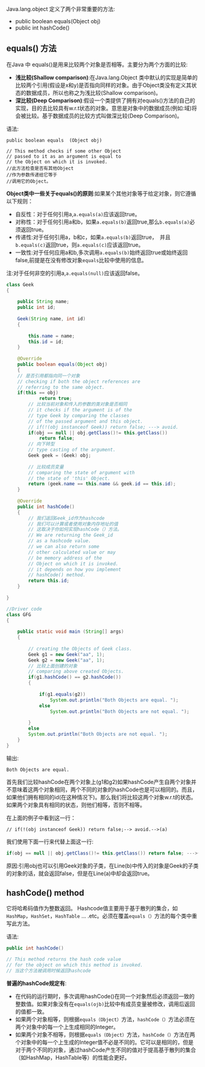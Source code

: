 Java.lang.object 定义了两个非常重要的方法:

* public boolean equals(Object obj)
* public int hashCode()


## equals() 方法

在Java 中 equals()是用来比较两个对象是否相等。主要分为两个方面的比较:

* **浅比较(Shallow comparison)**:在Java.lang.Object 类中默认的实现是简单的比较两个引用(假设是x和y)是否指向同样的对象。由于Object类没有定义其状态的数据成员，所以也称之为浅比较(Shallow comparison)。
* **深比较(Deep Comparison)**:假设一个类提供了拥有对equals()方法的自己的实现，目的去比较具有w.r.t状态的对象。意思是对象中的数据成员(例如:域)将会被比较。基于数据成员的比较方式叫做深比较(Deep Comparison)。

语法:

```
public boolean equals  (Object obj)

// This method checks if some other Object
// passed to it as an argument is equal to 
// the Object on which it is invoked.
//此方法检查是否有其他Object
//作为参数传递给它等于
//调用它的Object。
```


**Object类中一些关于equals()的原则**:如果某个其他对象等于给定对象，则它遵循以下规则：

* 自反性：对于任何引用a,`a.equals(a)`应该返回true。
* 对称性：对于任何引用a和b，如果`a.equals(b)`返回true,那么`b.equals(a)`必须返回true。
* 传递性:对于任何引用a，b和c，如果`a.equals(b)`返回true，　并且`b.equals(c)`返回true，则`a.equals(c)`应该返回true。
* 一致性:对于任何应用a和b,多次调用`a.equals(b)`始终返回true或始终返回false,前提是在没有修改对象`equals`比较中使用的信息。

注:对于任何非空的引用a,` a.equals(null) `应该返回false。


```Java
class Geek  
{ 
      
    public String name; 
    public int id; 
          
    Geek(String name, int id)  
    { 
              
        this.name = name; 
        this.id = id; 
    } 
      
    @Override
    public boolean equals(Object obj) 
    { 
    // 是否引用都指向同一个对象  
    // checking if both the object references are  
    // referring to the same object. 
    if(this == obj) 
            return true; 
        // 比较当前对象和传入的参数的类对象是否相同
        // it checks if the argument is of the  
        // type Geek by comparing the classes  
        // of the passed argument and this object. 
        // if(!(obj instanceof Geek)) return false; ---> avoid. 
        if(obj == null || obj.getClass()!= this.getClass()) 
            return false; 
        // 向下转型
        // type casting of the argument.  
        Geek geek = (Geek) obj; 
        
        // 比较成员变量
        // comparing the state of argument with  
        // the state of 'this' Object. 
        return (geek.name == this.name && geek.id == this.id); 
    } 
      
    @Override
    public int hashCode() 
    { 
        // 我们返回Geek_id作为hashcode
        // 我们可以计算或者使用对象内存地址的值
        // 这取决于你如何实现hashCode（）方法。
        // We are returning the Geek_id  
        // as a hashcode value. 
        // we can also return some  
        // other calculated value or may 
        // be memory address of the  
        // Object on which it is invoked.  
        // it depends on how you implement  
        // hashCode() method. 
        return this.id; 
    } 
      
} 

//Driver code 
class GFG 
{ 
      
    public static void main (String[] args) 
    { 
         
        // creating the Objects of Geek class. 
        Geek g1 = new Geek("aa", 1); 
        Geek g2 = new Geek("aa", 1); 
        // 比较上面创建的对象
        // comparing above created Objects. 
        if(g1.hashCode() == g2.hashCode()) 
        { 
  
            if(g1.equals(g2)) 
                System.out.println("Both Objects are equal. "); 
            else
                System.out.println("Both Objects are not equal. "); 
      
        } 
        else
        System.out.println("Both Objects are not equal. ");  
    }  
} 

```

输出:
```
Both Objects are equal.
```

首先我们比较hashCode在两个对象上(g1和g2)如果hashCode产生自两个对象并不意味着这两个对象相同，两个不同的对象的hashCode也是可以相同的。而且，如果他们拥有相同的id(在这种情况下)。那么我们将比较这两个对象w.r.t的状态。如果两个对象具有相同的状态，则他们相等，否则不相等。

在上面的例子中看到这一行：

```
// if(!(obj instanceof Geek)) return false;--> avoid.-->(a)
```

我们使用下面一行来代替上面这一行:
```java
if(obj == null || obj.getClass()!= this.getClass()) return false; --->(y)
```

原因:引用obj也可以引用Geek对象的子类，在Line(b)中传入的对象是Geek的子类的对象的话，就会返回false，但是在Line(a)中却会返回true。

## hashCode() method


它将哈希码值作为整数返回。 Hashcode值主要用于基于散列的集合，如`HashMap`，`HashSet`，`HashTable` ... .etc。必须在覆盖`equals（）`方法的每个类中重写此方法。

语法:

```java
public int hashCode()

// This method returns the hash code value 
// for the object on which this method is invoked.
// 当这个方法被调用时候返回hashcode
```

**普遍的hashCode规定有**:
* 在代码的运行期时，多次调用hashCode()在同一个对象然后必须返回一致的整数值。如果对象没有在`equals(ojb)`比较中有成员变量被修改，调用后返回的值都一致。
* 如果两个对象相等，则根据`equals（Object）`方法，`hashCode（）`方法必须在两个对象中的每一个上生成相同的Integer。
* 如果两个对象不相等，则根据`equals（Object）`方法，`hashCode（）`方法在两个对象中的每一个上生成的Integer值不必是不同的。它可以是相同的，但是对于两个不同的对象，通过hashCode产生不同的值对于提高基于散列的集合（如HashMap，HashTable等）的性能会更好。

